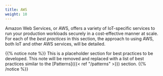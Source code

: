 ```yaml
---
title: AWS
weight: 10
---
```


Amazon Web Services, or AWS, offers a variety of IoT-specific services to run your production workloads securely in a cost-effective manner at scale. For each of the _best practices_ in this section, the approach to using AWS, both IoT and other AWS services, will be detailed.

{{% notice note %}}
This is a placeholder section for best practices to be developed. This note will be removed and replaced with a list of best practices similar to the [Patterns]({{< ref "/patterns" >}}) section.
{{% /notice %}}
